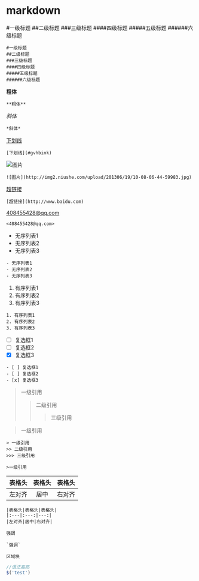 # markdown


#一级标题
##二级标题
###三级标题
####四级标题
#####五级标题
######六级标题

```
#一级标题
##二级标题
###三级标题
####四级标题
#####五级标题
######六级标题
```

**粗体**

```
**粗体**
```

*斜体*

```
*斜体*
```

[下划线](#gvhbink)

```
[下划线](#gvhbink)
```

![图片](http://img2.niushe.com/upload/201306/19/10-08-06-44-59983.jpg)

```
![图片](http://img2.niushe.com/upload/201306/19/10-08-06-44-59983.jpg)
```

[超链接](http://www.baidu.com)

```
[超链接](http://www.baidu.com)
```

<408455428@qq.com>

```
<408455428@qq.com>
```

- 无序列表1
- 无序列表2
- 无序列表3

```
- 无序列表1
- 无序列表2
- 无序列表3
```

1. 有序列表1
2. 有序列表2
3. 有序列表3

```
1. 有序列表1
2. 有序列表2
3. 有序列表3
```
- [ ] 复选框1
- [ ] 复选框2
- [x] 复选框3

```
- [ ] 复选框1
- [ ] 复选框2
- [x] 复选框3
```

> 一级引用
>> 二级引用
>>> 三级引用

>一级引用

```
> 一级引用
>> 二级引用
>>> 三级引用

>一级引用
```

|表格头|表格头|表格头|
|:---|:---:|---:|
|左对齐|居中|右对齐|

```
|表格头|表格头|表格头|
|:---|:---:|---:|
|左对齐|居中|右对齐|
```

`强调`

```
`强调`
```


```
区域块
```

```javascript
//语法高亮
$('test')
```


